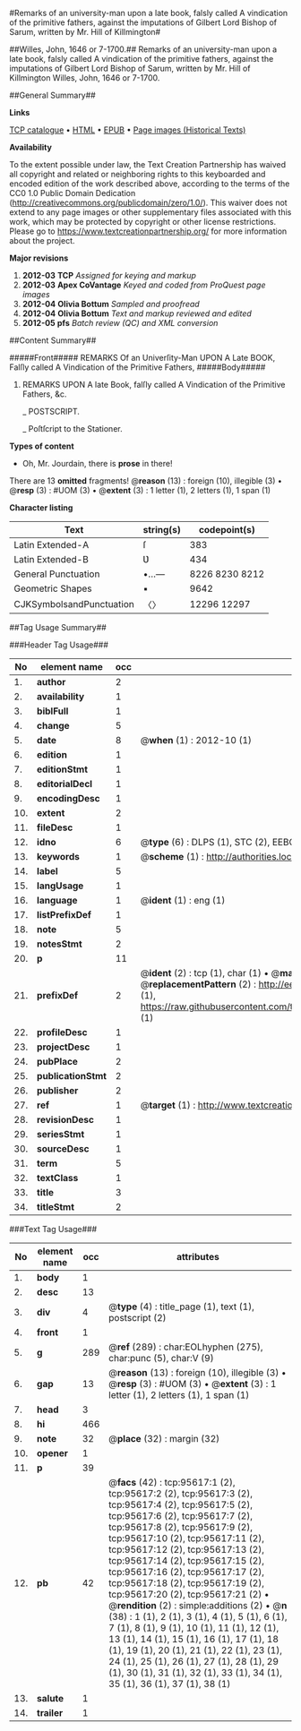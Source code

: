 #Remarks of an university-man upon a late book, falsly called A vindication of the primitive fathers, against the imputations of Gilbert Lord Bishop of Sarum, written by Mr. Hill of Killmington#

##Willes, John, 1646 or 7-1700.##
Remarks of an university-man upon a late book, falsly called A vindication of the primitive fathers, against the imputations of Gilbert Lord Bishop of Sarum, written by Mr. Hill of Killmington
Willes, John, 1646 or 7-1700.

##General Summary##

**Links**

[TCP catalogue](http://www.ota.ox.ac.uk/tcp/)  • 
[HTML](http://tei.it.ox.ac.uk/tcp/Texts-HTML/free/A66/A66115.html)  • 
[EPUB](http://tei.it.ox.ac.uk/tcp/Texts-EPUB/free/A66/A66115.epub) • 
[Page images (Historical Texts)](https://historicaltexts.jisc.ac.uk/eebo-12929490e)

**Availability**

To the extent possible under law, the Text Creation Partnership has waived all copyright and related or neighboring rights to this keyboarded and encoded edition of the work described above, according to the terms of the CC0 1.0 Public Domain Dedication (http://creativecommons.org/publicdomain/zero/1.0/). This waiver does not extend to any page images or other supplementary files associated with this work, which may be protected by copyright or other license restrictions. Please go to https://www.textcreationpartnership.org/ for more information about the project.

**Major revisions**

1. __2012-03__ __TCP__ *Assigned for keying and markup*
1. __2012-03__ __Apex CoVantage__ *Keyed and coded from ProQuest page images*
1. __2012-04__ __Olivia Bottum__ *Sampled and proofread*
1. __2012-04__ __Olivia Bottum__ *Text and markup reviewed and edited*
1. __2012-05__ __pfs__ *Batch review (QC) and XML conversion*

##Content Summary##

#####Front#####
REMARKS Of an Univerſity-Man UPON A Late BOOK, Falſly called A Vindication of the Primitive Fathers,
#####Body#####

1. REMARKS UPON A late Book, falſly called A Vindication of the Primitive Fathers, &c.

    _ POSTSCRIPT.

    _ Poſtſcript to the Stationer.

**Types of content**

  * Oh, Mr. Jourdain, there is **prose** in there!

There are 13 **omitted** fragments! 
 @__reason__ (13) : foreign (10), illegible (3)  •  @__resp__ (3) : #UOM (3)  •  @__extent__ (3) : 1 letter (1), 2 letters (1), 1 span (1)

**Character listing**


|Text|string(s)|codepoint(s)|
|---|---|---|
|Latin Extended-A|ſ|383|
|Latin Extended-B|Ʋ|434|
|General Punctuation|•…—|8226 8230 8212|
|Geometric Shapes|▪|9642|
|CJKSymbolsandPunctuation|〈〉|12296 12297|

##Tag Usage Summary##

###Header Tag Usage###

|No|element name|occ|attributes|
|---|---|---|---|
|1.|__author__|2||
|2.|__availability__|1||
|3.|__biblFull__|1||
|4.|__change__|5||
|5.|__date__|8| @__when__ (1) : 2012-10 (1)|
|6.|__edition__|1||
|7.|__editionStmt__|1||
|8.|__editorialDecl__|1||
|9.|__encodingDesc__|1||
|10.|__extent__|2||
|11.|__fileDesc__|1||
|12.|__idno__|6| @__type__ (6) : DLPS (1), STC (2), EEBO-CITATION (1), OCLC (1), VID (1)|
|13.|__keywords__|1| @__scheme__ (1) : http://authorities.loc.gov/ (1)|
|14.|__label__|5||
|15.|__langUsage__|1||
|16.|__language__|1| @__ident__ (1) : eng (1)|
|17.|__listPrefixDef__|1||
|18.|__note__|5||
|19.|__notesStmt__|2||
|20.|__p__|11||
|21.|__prefixDef__|2| @__ident__ (2) : tcp (1), char (1)  •  @__matchPattern__ (2) : ([0-9\-]+):([0-9IVX]+) (1), (.+) (1)  •  @__replacementPattern__ (2) : http://eebo.chadwyck.com/downloadtiff?vid=$1&page=$2 (1), https://raw.githubusercontent.com/textcreationpartnership/Texts/master/tcpchars.xml#$1 (1)|
|22.|__profileDesc__|1||
|23.|__projectDesc__|1||
|24.|__pubPlace__|2||
|25.|__publicationStmt__|2||
|26.|__publisher__|2||
|27.|__ref__|1| @__target__ (1) : http://www.textcreationpartnership.org/docs/. (1)|
|28.|__revisionDesc__|1||
|29.|__seriesStmt__|1||
|30.|__sourceDesc__|1||
|31.|__term__|5||
|32.|__textClass__|1||
|33.|__title__|3||
|34.|__titleStmt__|2||


###Text Tag Usage###

|No|element name|occ|attributes|
|---|---|---|---|
|1.|__body__|1||
|2.|__desc__|13||
|3.|__div__|4| @__type__ (4) : title_page (1), text (1), postscript (2)|
|4.|__front__|1||
|5.|__g__|289| @__ref__ (289) : char:EOLhyphen (275), char:punc (5), char:V (9)|
|6.|__gap__|13| @__reason__ (13) : foreign (10), illegible (3)  •  @__resp__ (3) : #UOM (3)  •  @__extent__ (3) : 1 letter (1), 2 letters (1), 1 span (1)|
|7.|__head__|3||
|8.|__hi__|466||
|9.|__note__|32| @__place__ (32) : margin (32)|
|10.|__opener__|1||
|11.|__p__|39||
|12.|__pb__|42| @__facs__ (42) : tcp:95617:1 (2), tcp:95617:2 (2), tcp:95617:3 (2), tcp:95617:4 (2), tcp:95617:5 (2), tcp:95617:6 (2), tcp:95617:7 (2), tcp:95617:8 (2), tcp:95617:9 (2), tcp:95617:10 (2), tcp:95617:11 (2), tcp:95617:12 (2), tcp:95617:13 (2), tcp:95617:14 (2), tcp:95617:15 (2), tcp:95617:16 (2), tcp:95617:17 (2), tcp:95617:18 (2), tcp:95617:19 (2), tcp:95617:20 (2), tcp:95617:21 (2)  •  @__rendition__ (2) : simple:additions (2)  •  @__n__ (38) : 1 (1), 2 (1), 3 (1), 4 (1), 5 (1), 6 (1), 7 (1), 8 (1), 9 (1), 10 (1), 11 (1), 12 (1), 13 (1), 14 (1), 15 (1), 16 (1), 17 (1), 18 (1), 19 (1), 20 (1), 21 (1), 22 (1), 23 (1), 24 (1), 25 (1), 26 (1), 27 (1), 28 (1), 29 (1), 30 (1), 31 (1), 32 (1), 33 (1), 34 (1), 35 (1), 36 (1), 37 (1), 38 (1)|
|13.|__salute__|1||
|14.|__trailer__|1||
